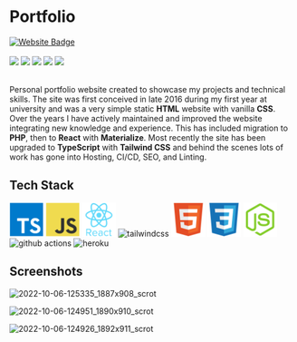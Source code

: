 <h1>Portfolio</h1>

<div>
  <a href="https://kylegough.co.uk" target="_blank" rel="noreferrer"><img src="https://img.shields.io/badge/Website-56347C?style=for-the-badge&logoColor=white" alt="Website Badge"/></a>
</div>

<br />

<div>
  <a href="https://github.com/KyleGough/portfolio/actions?query=branch%3Amaster"><img src="https://img.shields.io/github/workflow/status/KyleGough/portfolio/Pre-Merge/master?style=plastic" /></a>
  <a href="https://github.com/KyleGough/portfolio/commits/master"><img src="https://img.shields.io/github/last-commit/KyleGough/portfolio?style=plastic" /></a>
  <a href="https://github.com/KyleGough/portfolio/pulls"><img src="https://img.shields.io/github/issues-pr/KyleGough/portfolio?style=plastic" /></a>
  <a href="https://github.com/KyleGough/portfolio/pulls?q=is%3Apr+is%3Aclosed"><img src="https://img.shields.io/github/issues-pr-closed-raw/KyleGough/portfolio?style=plastic" /></a>
  <a href="https://kylegough.co.uk"><img src="https://img.shields.io/website?down_message=down&style=plastic&up_message=up&url=https%3A%2F%2Fkylegough.co.uk" /></a>
</div>

<br />

<p>Personal portfolio website created to showcase my projects and technical skills. The site was first conceived in late 2016 during my first year at university and was a very simple static <strong>HTML</strong> website with vanilla <strong>CSS</strong>. Over the years I have actively maintained and improved the website integrating new knowledge and experience. This has included migration to <strong>PHP</strong>, then to <strong>React</strong> with <strong>Materialize</strong>. Most recently the site has been upgraded to <strong>TypeScript</strong> with <strong>Tailwind CSS</strong> and behind the scenes lots of work has gone into Hosting, CI/CD, SEO, and Linting.</p>

## Tech Stack

<div id="stack">
  <!-- TypeScript -->
  <img src="https://raw.githubusercontent.com/devicons/devicon/master/icons/typescript/typescript-original.svg" alt="typescript" width="60" height="60"/>

  <!-- JavaScript -->
  <img src="https://raw.githubusercontent.com/devicons/devicon/master/icons/javascript/javascript-original.svg" alt="javascript" width="60" height="60"/>

  <!-- React -->
  <img src="https://raw.githubusercontent.com/devicons/devicon/master/icons/react/react-original-wordmark.svg" alt="react" width="60" height="60"/>

  <!-- TailwindCSS -->
  <img src="https://www.vectorlogo.zone/logos/tailwindcss/tailwindcss-icon.svg" alt="tailwindcss" width="60" height="60"/>

  <!-- HTML -->
  <img src="https://raw.githubusercontent.com/devicons/devicon/master/icons/html5/html5-original.svg" alt="html5" width="60" height="60"/>

  <!-- CSS -->
  <img src="https://raw.githubusercontent.com/devicons/devicon/master/icons/css3/css3-original.svg" alt="css3" width="60" height="60"/>

  <!-- Node.js -->
  <img src="https://raw.githubusercontent.com/devicons/devicon/master/icons/nodejs/nodejs-plain.svg" alt="nodejs" width="60" height="60"/>

  <!-- GitHub Actions -->
  <img src="https://github.githubassets.com/images/modules/site/features/actions-icon-actions.svg" alt="github actions" width="60" height="60" />

  <!-- Heroku -->
  <img src="https://www.vectorlogo.zone/logos/heroku/heroku-icon.svg" alt="heroku" width="60" height="60"/>
</div>

## Screenshots

![2022-10-06-125335_1887x908_scrot](https://user-images.githubusercontent.com/24881448/194305982-b993e1d1-bdb2-496f-b151-b815a7bb52c7.png)

![2022-10-06-124951_1890x910_scrot](https://user-images.githubusercontent.com/24881448/194305432-85c42374-08b2-4c7e-a728-60dde4ce18c2.png)

![2022-10-06-124926_1892x911_scrot](https://user-images.githubusercontent.com/24881448/194305430-17501546-402c-4fb2-b490-2a27dd4996c8.png)
